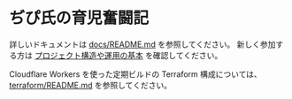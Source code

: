 # ぢぴ氏の育児奮闘記

詳しいドキュメントは [docs/README.md](docs/README.md) を参照してください。
新しく参加する方は [プロジェクト構造や運用の基本](docs/CONTRIBUTING.md) を確認してください。

Cloudflare Workers を使った定期ビルドの Terraform 構成については、[terraform/README.md](terraform/README.md) を参照してください。
